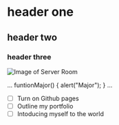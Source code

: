 # header one 
## header two
### header three
![Image of Server Room](https://t4.ftcdn.net/jpg/07/18/82/91/240_F_718829184_xEL6KQ22ysdth8awGRqPT0ozpcXpJbMH.jpg)

...
funtionMajor() {
alert("Major");
}
...
-[ ] Turn on Github pages
-[ ] Outline my portfolio
-[ ] Intoducing myself to the world
